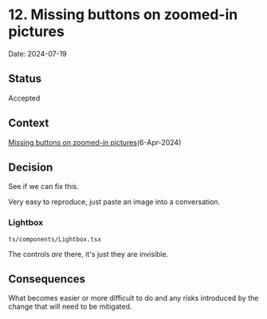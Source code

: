 # 12. Missing buttons on zoomed-in pictures

Date: 2024-07-19

## Status

Accepted

## Context

[Missing buttons on zoomed-in pictures](https://github.com/signalapp/Signal-Desktop/issues/6852)(6-Apr-2024)

## Decision

See if we can fix this.

Very easy to reproduce, just paste an image into a conversation.

### Lightbox

`ts/components/Lightbox.tsx`

The controls _are_ there, it's just they are invisible.

## Consequences

What becomes easier or more difficult to do and any risks introduced by the change that will need to be mitigated.
